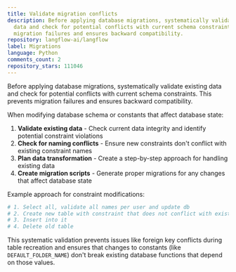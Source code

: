 ```yaml
---
title: Validate migration conflicts
description: Before applying database migrations, systematically validate existing
  data and check for potential conflicts with current schema constraints. This prevents
  migration failures and ensures backward compatibility.
repository: langflow-ai/langflow
label: Migrations
language: Python
comments_count: 2
repository_stars: 111046
---
```


Before applying database migrations, systematically validate existing data and check for potential conflicts with current schema constraints. This prevents migration failures and ensures backward compatibility.

When modifying database schema or constants that affect database state:

1. **Validate existing data** - Check current data integrity and identify potential constraint violations
2. **Check for naming conflicts** - Ensure new constraints don't conflict with existing constraint names  
3. **Plan data transformation** - Create a step-by-step approach for handling existing data
4. **Create migration scripts** - Generate proper migrations for any changes that affect database state

Example approach for constraint modifications:
```python
# 1. Select all, validate all names per user and update db
# 2. Create new table with constraint that does not conflict with existing constraint  
# 3. Insert into it
# 4. Delete old table
```

This systematic validation prevents issues like foreign key conflicts during table recreation and ensures that changes to constants (like `DEFAULT_FOLDER_NAME`) don't break existing database functions that depend on those values.